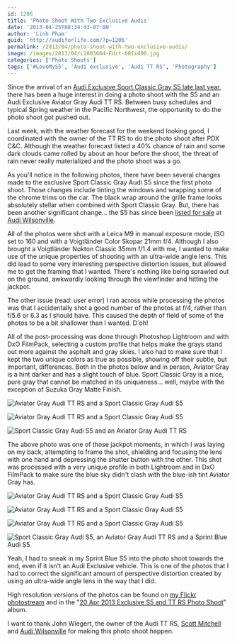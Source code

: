 ```yaml
---
id: 1206
title: 'Photo Shoot With Two Exclusive Audis'
date: '2013-04-25T08:34:43-07:00'
author: 'Linh Pham'
guid: 'http://audiforlife.com/?p=1206'
permalink: /2013/04/photo-shoot-with-two-exclusive-audis/
image: /images/2013/04/L1003664-Edit-601x400.jpg
categories: ['Photo Shoots']
tags: ['#LoveMyS5', 'Audi exclusive', 'Audi TT RS', 'Photography']
---
```


Since the arrival of an [Audi Exclusive Sport Classic Gray S5 late last year](/2012/12/exclusive-sport-classic-gray-s5-photo-shoot/), there has been a huge interest in doing a photo shoot with the S5 and an Audi Exclusive Aviator Gray Audi TT RS. Between busy schedules and typical Spring weather in the Pacific Northwest, the opportunity to do the photo shoot got pushed out.

Last week, with the weather forecast for the weekend looking good, I coordinated with the owner of the TT RS to do the photo shoot after PDX C&C. Although the weather forecast listed a 40% chance of rain and some dark clouds came rolled by about an hour before the shoot, the threat of rain never really materialized and the photo shoot was a go.

As you'll notice in the following photos, there have been several changes made to the exclusive Sport Classic Gray Audi S5 since the first photo shoot. Those changes include tinting the windows and wrapping some of the chrome trims on the car. The black wrap around the grille frame looks absolutely stellar when combined with Sport Classic Gray. But, there has been another significant change... the S5 has since been [listed for sale](http://www.audiwilsonville.com/used/Audi/2013-Audi-S5-d799d8a70a0a000200843e342200a301.htm) at [Audi Wilsonville](http://www.audiwilsonville.com).

All of the photos were shot with a Leica M9 in manual exposure mode, ISO set to 160 and with a Voigtländer Color Skopar 21mm f/4. Although I also brought a Voigtländer Nokton Classic 35mm f/1.4 with me, I wanted to make use of the unique properties of shooting with an ultra-wide angle lens. This did lead to some very interesting perspective distortion issues, but allowed me to get the framing that I wanted. There's nothing like being sprawled out on the ground, awkwardly looking through the viewfinder and hitting the jackpot.

The other issue (read: user error) I ran across while processing the photos was that I accidentally shot a good number of the photos at f/4, rather than f/5.6 or 6.3 as I should have. This caused the depth of field of some of the photos to be a bit shallower than I wanted. D'oh!

All of the post-processing was done through Photoshop Lightroom and with DxO FilmPack, selecting a custom profile that helps make the grays stand out more against the asphalt and gray skies. I also had to make sure that I kept the two unique colors as true as possible, showing off their subtle, but important, differences. Both in the photos below and in person, Aviator Gray is a hint darker and has a slight touch of blue. Sport Classic Gray is a nice, pure gray that cannot be matched in its uniqueness... well, maybe with the exception of Suzuka Gray Matte Finish.

![Aviator Gray Audi TT RS and a Sport Classic Gray Audi S5](/images/2013/04/L1003626-Edit.jpg)

![Aviator Gray Audi TT RS and a Sport Classic Gray Audi S5](/images/2013/04/L1003637-Edit.jpg)

![Sport Classic Gray Audi S5 and an Aviator Gray Audi TT RS](/images/2013/04/L1003647-Edit.jpg)

The above photo was one of those jackpot moments, in which I was laying on my back, attempting to frame the shot, shielding and focusing the lens with one hand and depressing the shutter button with the other. This shot was processed with a very unique profile in both Lightroom and in DxO FilmPack to make sure the blue sky didn't clash with the blue-ish tint Aviator Gray has.

![Aviator Gray Audi TT RS and a Sport Classic Gray Audi S5](/images/2013/04/L1003664-Edit.jpg)

![Aviator Gray Audi TT RS and a Sport Classic Gray Audi S5](/images/2013/04/L1003717-Edit.jpg)

![Aviator Gray Audi TT RS and a Sport Classic Gray Audi S5](/images/2013/04/L1003737-Edit.jpg)

![Sport Classic Gray Audi S5, an Aviator Gray Audi TT RS and a Sprint Blue Audi S5](/images/2013/04/L1003771-Edit.jpg)

Yeah, I had to sneak in my Sprint Blue S5 into the photo shoot towards the end, even if it isn't an Audi Exclusive vehicle. This is one of the photos that I had to correct the significant amount of perspective distortion created by using an ultra-wide angle lens in the way that I did.

High resolution versions of the photos can be found on [my Flickr photostream](http://www.flickr.com/photos/questionlp/) and in the "[20 Apr 2013 Exclusive S5 and TT RS Photo Shoot](http://www.flickr.com/photos/questionlp/sets/72157633312603077/)" album.

I want to thank John Wiegert, the owner of the Audi TT RS, [Scott Mitchell](http://www.iamaudi.com/) and [Audi Wilsonville](http://www.audiwilsonville.com) for making this photo shoot happen.
